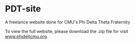 # PDT-site
A freelance website done for CMU's Phi Delta Theta Fraternity

To view the full website, please download the .zip file for visit www.phideltcmu.org.
